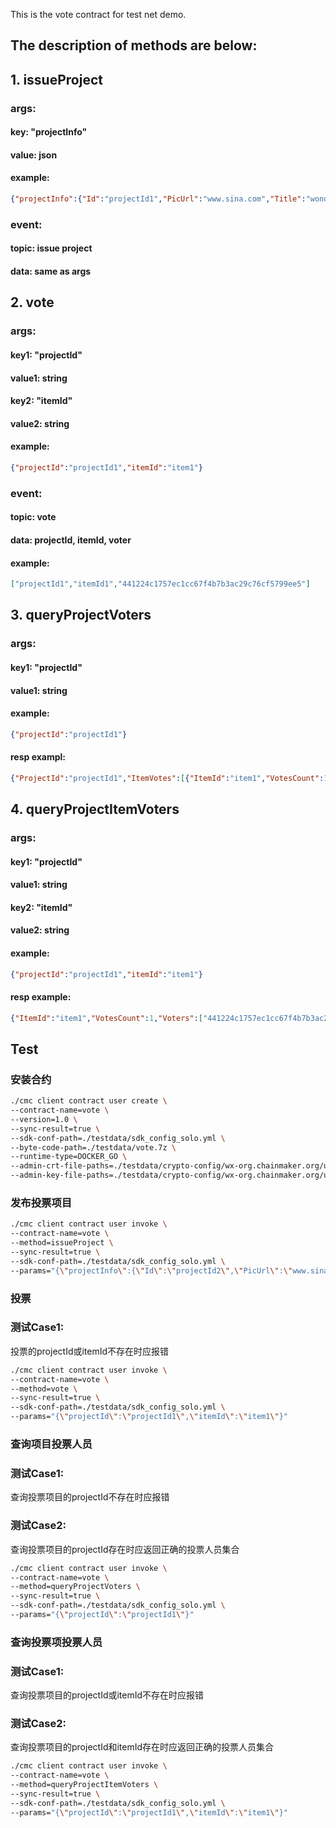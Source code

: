 This is the vote contract for test net demo.

## The description of methods are below:
## 1. issueProject
### args: 
#### key: "projectInfo"
#### value: json
#### example:
```json
{"projectInfo":{"Id":"projectId1","PicUrl":"www.sina.com","Title":"wonderful","StartTime":"1664450291","EndTime":"1665314291","Desc":"the 1","Items":[{"Id":"item1","PicUrl":"www.baidu.com","Desc":"beautiful", "Url":"www.qq.com"},{"Id":"item2","PicUrl":"www.baidu.com","Desc":"beautiful", "Url":"www.qq.com"}]}}
```
### event:
#### topic: issue project
#### data: same as args

## 2. vote
### args:
#### key1: "projectId"
#### value1: string
#### key2: "itemId"
#### value2: string
#### example:
```json
{"projectId":"projectId1","itemId":"item1"}
```
### event:
#### topic: vote
#### data: projectId, itemId, voter
#### example:
```json
["projectId1","itemId1","441224c1757ec1cc67f4b7b3ac29c76cf5799ee5"]
```

## 3. queryProjectVoters
### args:
#### key1: "projectId"
#### value1: string
#### example:
```json
{"projectId":"projectId1"}
```
#### resp exampl:
```json
{"ProjectId":"projectId1","ItemVotes":[{"ItemId":"item1","VotesCount":1,"Voters":["441224c1757ec1cc67f4b7b3ac29c76cf5799ee5"]},{"ItemId":"item2","VotesCount":1,"Voters":["441224c1757ec1cc67f4b7b3ac29c76cf5799ee5"]}]}
```

## 4. queryProjectItemVoters
### args:
#### key1: "projectId"
#### value1: string
#### key2: "itemId"
#### value2: string
#### example:
```json
{"projectId":"projectId1","itemId":"item1"}
```
#### resp example:
```json
{"ItemId":"item1","VotesCount":1,"Voters":["441224c1757ec1cc67f4b7b3ac29c76cf5799ee5"]}
```

## Test

### 安装合约
```sh
./cmc client contract user create \
--contract-name=vote \
--version=1.0 \
--sync-result=true \
--sdk-conf-path=./testdata/sdk_config_solo.yml \
--byte-code-path=./testdata/vote.7z \
--runtime-type=DOCKER_GO \
--admin-crt-file-paths=./testdata/crypto-config/wx-org.chainmaker.org/user/admin1/admin1.sign.crt \
--admin-key-file-paths=./testdata/crypto-config/wx-org.chainmaker.org/user/admin1/admin1.sign.key --params="{}"
```

### 发布投票项目
```sh
./cmc client contract user invoke \
--contract-name=vote \
--method=issueProject \
--sync-result=true \
--sdk-conf-path=./testdata/sdk_config_solo.yml \
--params="{\"projectInfo\":{\"Id\":\"projectId2\",\"PicUrl\":\"www.sina.com\",\"Title\":\"wonderful\",\"StartTime\":\"1664450291\",\"EndTime\":\"1665314291\",\"Desc\":\"the 1\",\"Items\":[{\"Id\":\"item1\",\"PicUrl\":\"www.baidu.com\",\"Desc\":\"beautiful\", \"Url\":\"www.qq.com\"},{\"Id\":\"item2\",\"PicUrl\":\"www.baidu.com\",\"Desc\":\"beautiful\", \"Url\":\"www.qq.com\"}]}}"
```

### 投票
### 测试Case1: 
投票的projectId或itemId不存在时应报错
```sh
./cmc client contract user invoke \
--contract-name=vote \
--method=vote \
--sync-result=true \
--sdk-conf-path=./testdata/sdk_config_solo.yml \
--params="{\"projectId\":\"projectId1\",\"itemId\":\"item1\"}"
```

### 查询项目投票人员
### 测试Case1:
查询投票项目的projectId不存在时应报错
### 测试Case2:
查询投票项目的projectId存在时应返回正确的投票人员集合
```sh
./cmc client contract user invoke \
--contract-name=vote \
--method=queryProjectVoters \
--sync-result=true \
--sdk-conf-path=./testdata/sdk_config_solo.yml \
--params="{\"projectId\":\"projectId1\"}"
```

### 查询投票项投票人员
### 测试Case1:
查询投票项目的projectId或itemId不存在时应报错
### 测试Case2:
查询投票项目的projectId和itemId存在时应返回正确的投票人员集合
```sh
./cmc client contract user invoke \
--contract-name=vote \
--method=queryProjectItemVoters \
--sync-result=true \
--sdk-conf-path=./testdata/sdk_config_solo.yml \
--params="{\"projectId\":\"projectId1\",\"itemId\":\"item1\"}"
```

